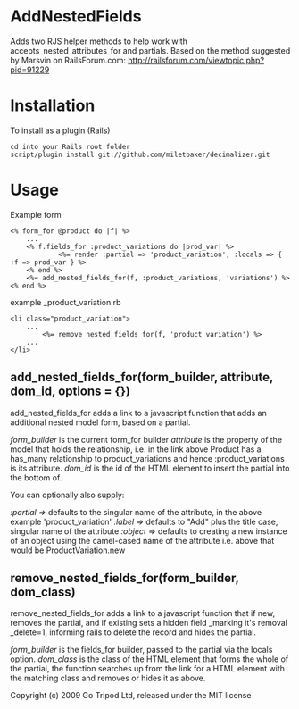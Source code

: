 AddNestedFields
===============

Adds two RJS helper methods to help work with accepts_nested_attributes_for and partials. Based on the method suggested by Marsvin on RailsForum.com: http://railsforum.com/viewtopic.php?pid=91229 

Installation
============

To install as a plugin (Rails)

	cd into your Rails root folder
	script/plugin install git://github.com/miletbaker/decimalizer.git
	
Usage
=====

Example form

	<% form_for @product do |f| %>
		...
		<% f.fields_for :product_variations do |prod_var| %>
				<%= render :partial => 'product_variation', :locals => { :f => prod_var } %>
		<% end %>
		<%= add_nested_fields_for(f, :product_variations, 'variations') %>
	<% end %>

example _product_variation.rb

	<li class="product_variation">
		...
			<%= remove_nested_fields_for(f, 'product_variation') %>
		...
	</li>

add_nested_fields_for(form_builder, attribute, dom_id, options = {})
--------------------------------------------------------------------
add_nested_fields_for adds a link to a javascript function that adds an additional nested model form, based on a partial.

*form_builder* is the current form_for builder
*attribute* is the property of the model that holds the relationship, i.e. in the link above Product has a has_many relationship to product_variations and hence :product_variations is its attribute.
*dom_id* is the id of the HTML element to insert the partial into the bottom of.

You can optionally also supply:

*:partial =>* defaults to the singular name of the attribute, in the above example 'product_variation'
*:label =>* defaults to "Add" plus the title case, singular name of the attribute
*:object =>* defaults to creating a new instance of an object using the camel-cased name of the attribute i.e. above that would be ProductVariation.new

remove_nested_fields_for(form_builder, dom_class)
------------------------------------------------
remove_nested_fields_for adds a link to a javascript function that if new, removes the partial, and if existing sets a hidden field _marking it's removal _delete=1, informing rails to delete the record and hides the partial.

*form_builder* is the fields_for builder, passed to the partial via the locals option.
*dom_class* is the class of the HTML element that forms the whole of the partial, the function searches up from the link for a HTML element with the matching class and removes or hides it as above.

Copyright (c) 2009 Go Tripod Ltd, released under the MIT license
